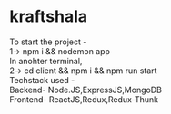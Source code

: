 # kraftshala
To start the project -\
1-> npm i && nodemon app \
In anohter terminal,\
2-> cd client && npm i && npm run start \
Techstack used - \
Backend- Node.JS,ExpressJS,MongoDB \
Frontend- ReactJS,Redux,Redux-Thunk
